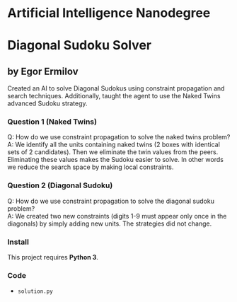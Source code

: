 # Artificial Intelligence Nanodegree
# Diagonal Sudoku Solver
## by Egor Ermilov

Created an AI to solve Diagonal Sudokus using constraint propagation and search techniques. Additionally, taught the agent to use the Naked Twins advanced Sudoku strategy.

### Question 1 (Naked Twins)
Q: How do we use constraint propagation to solve the naked twins problem?  
A: We identify all the units containing naked twins (2 boxes with identical sets of 2 candidates). Then we eliminate the twin values from the peers. Eliminating these values makes the Sudoku easier to solve. In other words we reduce the search space by making local constraints. 

### Question 2 (Diagonal Sudoku)
Q: How do we use constraint propagation to solve the diagonal sudoku problem?  
A: We created two new constraints (digits 1-9 must appear only once in the diagonals) by simply adding new units. The strategies did not change.

### Install

This project requires **Python 3**.

### Code

* `solution.py`



